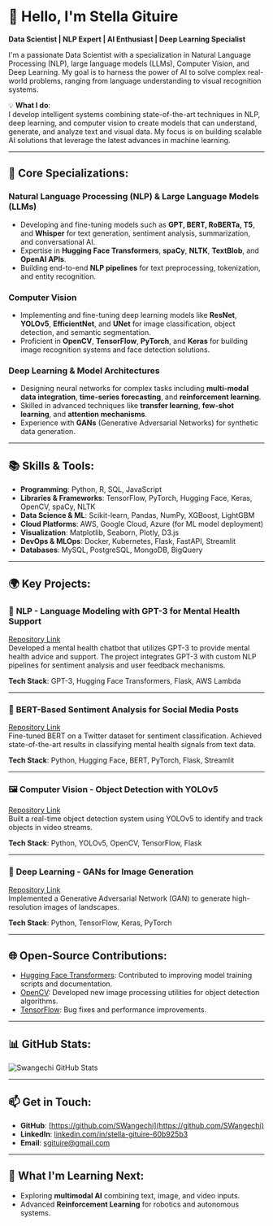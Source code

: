 # 👋 Hello, I'm Stella Gituire

**Data Scientist | NLP Expert | AI Enthusiast | Deep Learning Specialist**

I'm a passionate Data Scientist with a specialization in Natural Language Processing (NLP), large language models (LLMs), Computer Vision, and Deep Learning. My goal is to harness the power of AI to solve complex real-world problems, ranging from language understanding to visual recognition systems.

💡 **What I do**:  
I develop intelligent systems combining state-of-the-art techniques in NLP, deep learning, and computer vision to create models that can understand, generate, and analyze text and visual data. My focus is on building scalable AI solutions that leverage the latest advances in machine learning.

---

## 🌟 **Core Specializations**:

### Natural Language Processing (NLP) & Large Language Models (LLMs)
- Developing and fine-tuning models such as **GPT, BERT, RoBERTa, T5**, and **Whisper** for text generation, sentiment analysis, summarization, and conversational AI.
- Expertise in **Hugging Face Transformers**, **spaCy**, **NLTK**, **TextBlob**, and **OpenAI APIs**.
- Building end-to-end **NLP pipelines** for text preprocessing, tokenization, and entity recognition.

### Computer Vision
- Implementing and fine-tuning deep learning models like **ResNet**, **YOLOv5**, **EfficientNet**, and **UNet** for image classification, object detection, and semantic segmentation.
- Proficient in **OpenCV**, **TensorFlow**, **PyTorch**, and **Keras** for building image recognition systems and face detection solutions.
  
### Deep Learning & Model Architectures
- Designing neural networks for complex tasks including **multi-modal data integration**, **time-series forecasting**, and **reinforcement learning**.
- Skilled in advanced techniques like **transfer learning**, **few-shot learning**, and **attention mechanisms**.
- Experience with **GANs** (Generative Adversarial Networks) for synthetic data generation.

---

## 📚 **Skills & Tools**:
- **Programming**: Python, R, SQL, JavaScript
- **Libraries & Frameworks**: TensorFlow, PyTorch, Hugging Face, Keras, OpenCV, spaCy, NLTK
- **Data Science & ML**: Scikit-learn, Pandas, NumPy, XGBoost, LightGBM
- **Cloud Platforms**: AWS, Google Cloud, Azure (for ML model deployment)
- **Visualization**: Matplotlib, Seaborn, Plotly, D3.js
- **DevOps & MLOps**: Docker, Kubernetes, Flask, FastAPI, Streamlit
- **Databases**: MySQL, PostgreSQL, MongoDB, BigQuery

---

## 🌍 **Key Projects**:

### 🤖 **NLP - Language Modeling with GPT-3 for Mental Health Support**
[Repository Link](https://github.com/yourusername/gpt3-mental-health)  
Developed a mental health chatbot that utilizes GPT-3 to provide mental health advice and support. The project integrates GPT-3 with custom NLP pipelines for sentiment analysis and user feedback mechanisms.

**Tech Stack**: GPT-3, Hugging Face Transformers, Flask, AWS Lambda

---

### 🧠 **BERT-Based Sentiment Analysis for Social Media Posts**
[Repository Link](https://github.com/yourusername/bert-sentiment-analysis)  
Fine-tuned BERT on a Twitter dataset for sentiment classification. Achieved state-of-the-art results in classifying mental health signals from text data.

**Tech Stack**: Python, Hugging Face, BERT, PyTorch, Flask, Streamlit

---

### 🖼️ **Computer Vision - Object Detection with YOLOv5**
[Repository Link](https://github.com/yourusername/yolov5-object-detection)  
Built a real-time object detection system using YOLOv5 to identify and track objects in video streams.

**Tech Stack**: Python, YOLOv5, OpenCV, TensorFlow, Flask

---

### 🌌 **Deep Learning - GANs for Image Generation**
[Repository Link](https://github.com/yourusername/gan-image-generation)  
Implemented a Generative Adversarial Network (GAN) to generate high-resolution images of landscapes.

**Tech Stack**: Python, TensorFlow, Keras, PyTorch

---

## 🌐 **Open-Source Contributions**:
- [Hugging Face Transformers](https://github.com/huggingface/transformers): Contributed to improving model training scripts and documentation.
- [OpenCV](https://github.com/opencv/opencv): Developed new image processing utilities for object detection algorithms.
- [TensorFlow](https://github.com/tensorflow/tensorflow): Bug fixes and performance improvements.

---

## 📊 **GitHub Stats**:
![Swangechi GitHub Stats](https://github-readme-stats.vercel.app/api?Swangechi=Swangechi&show_icons=true&theme=radical)

---

## 📫 **Get in Touch**:
- **GitHub**: [https://github.com/SWangechi](https://github.com/SWangechi)
- **LinkedIn**: [linkedin.com/in/stella-gituire-60b925b3](https://www.linkedin.com/in/stella-gituire-60b925b3)
- **Email**: [sgituire@gmail.com](mailto:sgituire@gmail.com)

---

## 🎯 **What I'm Learning Next**:
- Exploring **multimodal AI** combining text, image, and video inputs.
- Advanced **Reinforcement Learning** for robotics and autonomous systems.
